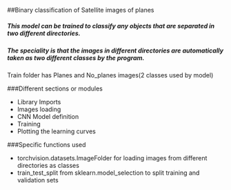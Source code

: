 ##Binary classification of Satellite images of planes

##### This model can be trained to classify any objects that are separated in two different directories.
##### The speciality is that the images in different directories are automatically taken as two different classes by the program.

Train folder has Planes and No_planes images(2 classes used by model)

###Different sections or modules
- Library Imports
- Images loading
- CNN Model definition
- Training 
- Plotting the learning curves

###Specific functions used
- torchvision.datasets.ImageFolder for loading images from different directories as classes <br />
- train_test_split from sklearn.model_selection to split training and validation sets  


